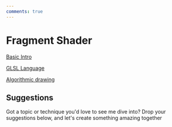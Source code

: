 ```yaml
---
comments: true
--- 
```

# Fragment Shader

[Basic Intro](01_BasicIntro.md)

[GLSL Language](02_GLSLlanguage.md)

[Algorithmic drawing](03_AlgorithmicDrawing.md)

## Suggestions
Got a topic or technique you'd love to see me dive into? Drop your suggestions below, and let's create something amazing together
